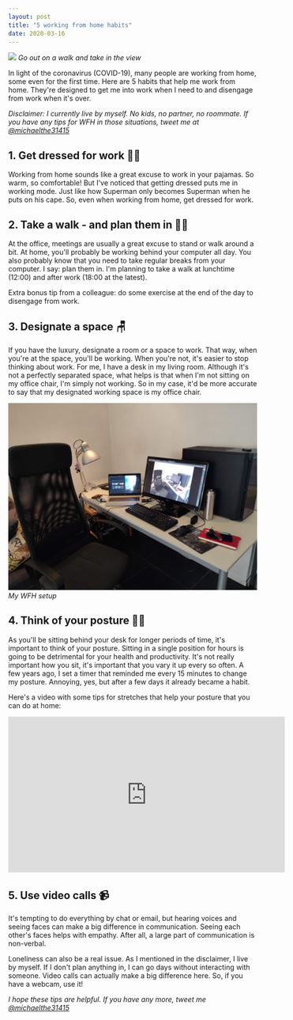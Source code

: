 ```yaml
---
layout: post
title: "5 working from home habits"
date: 2020-03-16
---
```


![](images/wfh_tree.jpg)
*Go out on a walk and take in the view*

In light of the coronavirus (COVID-19), many people are working from home, some even for the first time.
Here are 5 habits that help me work from home.
They're designed to get me into work when I need to and disengage from work when it's over.

*Disclaimer: I currently live by myself.
No kids, no partner, no roommate.
If you have any tips for WFH in those situations, tweet me at [@michaelthe31415](https://twitter.com/michaelthe31415)*

## 1. Get dressed for work 🦸‍♀️

Working from home sounds like a great excuse to work in your pajamas.
So warm, so comfortable!
But I've noticed that getting dressed puts me in working mode.
Just like how Superman only becomes Superman when he puts on his cape.
So, even when working from home, get dressed for work.

## 2. Take a walk - and plan them in 🚶‍♂️

At the office, meetings are usually a great excuse to stand or walk around a bit.
At home, you'll probably be working behind your computer all day.
You also probably know that you need to take regular breaks from your computer.
I say: plan them in.
I'm planning to take a walk at lunchtime (12:00) and after work (18:00 at the latest).

Extra bonus tip from a colleague: do some exercise at the end of the day to disengage from work.

## 3. Designate a space 🪑

If you have the luxury, designate a room or a space to work.
That way, when you're at the space, you'll be working.
When you're not, it's easier to stop thinking about work.
For me, I have a desk in my living room.
Although it's not a perfectly separated space, what helps is that when I'm not sitting on my office chair, I'm simply not working.
So in my case, it'd be more accurate to say that my designated working space is my office chair.

![](images/wfh_setup.jpg)
*My WFH setup*

## 4. Think of your posture 🤸‍♀️

As you'll be sitting behind your desk for longer periods of time, it's important to think of your posture.
Sitting in a single position for hours is going to be detrimental for your health and productivity.
It's not really important how you sit, it's important that you vary it up every so often.
A few years ago, I set a timer that reminded me every 15 minutes to change my posture.
Annoying, yes, but after a few days it already became a habit.

Here's a video with some tips for stretches that help your posture that you can do at home:

<iframe width="560" height="315" src="https://www.youtube-nocookie.com/embed/02ZvJOsO4yM" frameborder="0" allow="accelerometer; autoplay; encrypted-media; gyroscope; picture-in-picture" allowfullscreen></iframe>

## 5. Use video calls 📹

It's tempting to do everything by chat or email, but hearing voices and seeing faces can make a big difference in communication.
Seeing each other's faces helps with empathy.
After all, a large part of communication is non-verbal.

Loneliness can also be a real issue.
As I mentioned in the disclaimer, I live by myself.
If I don't plan anything in, I can go days without interacting with someone.
Video calls can actually make a big difference here. 
So, if you have a webcam, use it!

*I hope these tips are helpful. If you have any more, tweet me [@michaelthe31415](https://twitter.com/michaelthe31415)*
